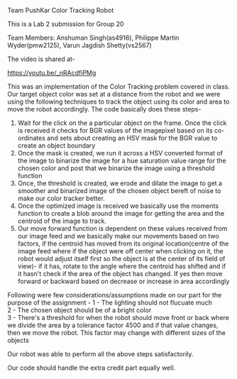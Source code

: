 Team PushKar
Color Tracking Robot

This is a Lab 2 submission for Group 20

Team Members: Anshuman Singh(as4916), Philippe Martin Wyder(pmw2125), Varun Jagdish Shetty(vs2567)

The video is shared at-

https://youtu.be/_nRAcdfiPMg

This was an implementation of the Color Tracking problem covered in class. Our target object color was set at a distance from the robot and we were using the following techniques to track the object using its color and area to move the robot accordingly. The code basically does these steps-

1) Wait for the click on the a particular object on the frame. Once the click is received it checks for BGR values of the imagepixel based on its co-ordinates and sets about creating an HSV mask for the BGR value to create an object boundary
2) Once the mask is created, we run it across a HSV converted format of the image to binarize the image for a hue saturation value range for the chosen color and post that we binarize the image using a threshold function
3) Once, the threshold is created, we erode and dilate the image to get a smoother and binarized image of the chosen object bereft of noise to make our color tracker better.
4) Once the optimized image is received we basically use the moments function to create a blob around the image for getting the area and the centroid of the image to track. 
5) Our move forward function is dependent on these values received from our image feed and we basically make our movements based on two factors, if the centroid has moved from its original location(centre of the image feed where if the object were off center when clicking on it, the robot would adjust itself first so the object is at the center of its field of view)- if it has, rotate to the angle where the centroid has shifted and if it hasn't check if the area of the object has changed. If yes then move forward or backward based on decrease or increase in area accordingly

Following were few considerations/assumptions made on our part for the purpose of the assignment - 
1 - The lighting should not flucuate much                        
2 - The chosen object should be of a bright color                        
3 - There's a threshold for when the robot should move front or back where we divide the area by  a tolerance factor 4500 and if that value changes, then we move the robot. This factor may change with different sizes of the objects


Our robot was able to perform all the above steps satisfactorily. 

Our code should handle the extra credit part equally well.

